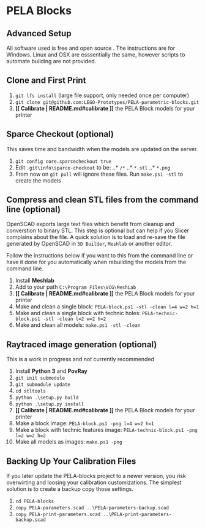 # PELA Blocks
## Advanced Setup

All software used is free and open source . The instructions are for Windows. Linux and OSX are esssentially the same, however scripts to automate building are not provided.

## Clone and First Print

1. `git lfs install` (large file support, only needed once per computer)
1. `git clone git@github.com:LEGO-Prototypes/PELA-parametric-blocks.git`
1. **[[ Calibrate | README.md#calibrate ]]** the PELA Block models for your printer 

## Sparce Checkout (optional)

This saves time and bandwidth when the models are updated on the server.

1. `git config core.sparcecheckout true`
1. Edit `.git\info\sparce-checkout` to be:
..* `/*` 
..* `*.stl` 
..* `*.png` 
1. From now on `git pull` will ignore these files. Run `make.ps1 -stl` to create the models

## Compress and clean STL files from the command line (optional)

OpenSCAD exports large text files which benefit from cleanup and converstion to binary STL. This step is optional but can help if you Slicer complains about the file. A quick solution is to load and re-save the file generated by OpenSCAD in `3D Builder`, `Meshlab` or another editor.

Follow the instructions below if you want to this from the command line or have it done for you automatically when rebuilding the models from the command line.

1. Install **Meshlab**
1. Add to your path `C:\Program Files\VCG\MeshLab`
1. **[[ Calibrate | README.md#calibrate ]]** the PELA Block models for your printer 
1. Make and clean a single block: `PELA-block.ps1 -stl -clean l=4 w=2 h=1`
1. Make and clean a single block with technic holes: `PELA-technic-block.ps1 -stl -clean l=2 w=2 h=2`
1. Make and clean all models: `make.ps1 -stl -clean`

## Raytraced image generation (optional)

This is a work in progress and not currently recommended

1. Install **Python 3** and **PovRay**
1. `git init submodule` 
1. `git submodule update` 
1. `cd stltools`
1. `python .\setup.py build`
1. `python .\setup.py install`
1. **[[ Calibrate | README.md#calibrate ]]** the PELA Block models for your printer 
1. Make a block image: `PELA-block.ps1 -png l=4 w=2 h=1`
1. Make a block with technic features image: `PELA-technic-block.ps1 -png l=2 w=2 h=2`
1. Make all models as images: `make.ps1 -png`

## Backing Up Your Calibration Files

If you later update the PELA-blocks project to a newer version, you risk overwirting and loosing your calibration customizations. The simplest solution is to create a backup copy those settings.

1. `cd PELA-blocks`
1. `copy PELA-parameters.scad ..\PELA-parameters-backup.scad`
1. `copy PELA-print-parameters.scad ..\PELA-print-parameters-backup.scad`
